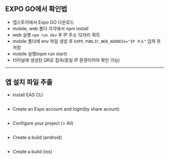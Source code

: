 ## EXPO GO에서 확인법

- 앱스토어에서 Expo GO 다운로드
- mobile, web 폴더 각각에서 npm install
- web 실행 `npm run dev` 후 IP 주소 12자리 획득
- mobile 폴더에 env 파일 생성 후 `EXPO_PUBLIC_WEB_ADDRESS="IP 주소"` 입력 후 저장
- mobile 실행(npm run start)
- 터미널에 생성된 QR로 접속(동일 IP 환경이어야 확인 가능)

---

## 앱 설치 파일 추출

- Install EAS CLI

```npm install eas-cli

```

- Create an Expo account and login(by share acount)

```eas login

```

- Configure your project (> All)

```eas build:configure

```

- Create a build (android)

```eas build --platform android

```

- Create a build (ios)

```eas build --platform ios

```
